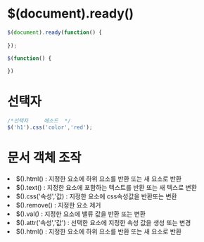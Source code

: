 # $(document).ready()

```javascript
$(document).ready(function() {
  
});

$(function() {
  
})
```


# 선택자

```javascript
/*선택자     메소드  */
$('h1').css('color','red');
```

# 문서 객체 조작

<li> $().html() : 지정한 요소에 하위 요소를 반환 또는 새 요소로 반환
<li> $().text() : 지정한 요소에 포함하는 텍스트를 반환 또는 새 텍스로 변환
<li> $().css('속성','값) : 지정한 요소에 css속성값을 반환또는 변환
<li> $().remove() : 지정한 요소 제거
<li> $().val() : 지정한 요소에 밸류 값을 반환 또는 변환
<li> $().attr('속성','값') : 선택한 요소에 지정한 속성 값을 생성 또는 변경
<li> $().html() : 지정한 요소에 하위 요소를 반환 또는 새 요소로 반환



